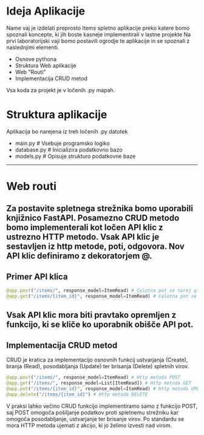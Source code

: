# Ideja Aplikacije

Name vaj je izdelati preprosto Items spletno aplikacije preko katere bomo spoznali koncepte, ki jih boste kasneje implementirali v lastne projekte
Na prvi laboratorijski vaji bomo postavili ogrodje te aplikacije in se spoznali z naslednjimi elementi.
- Osnove pythona
- Struktura Web aplikacije
- Web "Routi"
- Implementacija CRUD metod

Vsa koda za projekt je v ločenih .py mapah.

# Struktura aplikacije

Aplikacija bo narejena iz treh ločenih .py datotek
- main.py # Vsebuje programsko logiko
- database.py # Inicializira podatkovno bazo
- models.py # Opisuje strukturo podatkovne baze

---
# Web routi

Za postavite spletnega strežnika bomo uporabili knjižnico **FastAPI**. Posamezno CRUD metodo bomo implementerali kot ločen API klic z ustrezno HTTP metodo.
Vsak API klic je sestavljen iz http metode, poti, odgovora. Nov API klic definiramo z dekoratorjem **@**.
---

## Primer API klica
```python
@app.post("/items/", response_model=ItemRead) # Celotna pot se torej glasi http://127.0.0.1/items
@app.get("/items/{item_id}", response_model=ItemRead) # Celotna pot se glasi http://127.0.0.1/items/<Item, ki se nahaj v db>
```

Vsak API klic mora biti pravtako opremljen z funkcijo, ki se kliče ko uporabnik obišče API pot.
---

## Implementacija CRUD metod

CRUD je kratica za implementacijo osnovnih funkcij ustvarjanja (Create), branja (Read), posodabljanja (Update) ter brisanja (Delete) spletnih virov. 
```python
@app.post("/items/", response_model=ItemRead) # Http metoda POST
@app.get("/items/", response_model=List[ItemRead]) # Http metoda GET
@app.put("/items/{item_id}", response_model=ItemRead) # Http metoda UPDATE
@app.delete("/items/{item_id}") # Http metoda DELETE
```
V praksi lahko večino CRUD funkcijo implementiramo samo z funkcijo POST, saj POST omogoča pošiljanje podatkov proti spletnemu strežniku kar omogoča posodabljanje, ustvarjanje ter brisanje virov. Po standardu se mora HTTP metoda ujemati z akcijo, ki jo želimo izvesti nad virom.
